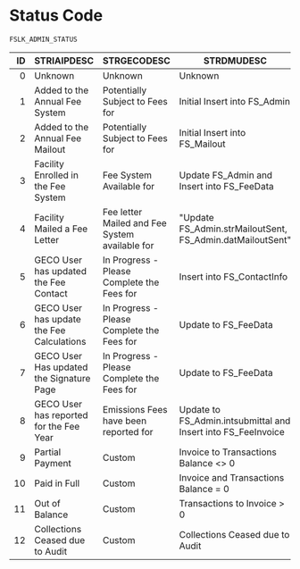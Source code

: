 # Status Code

`FSLK_ADMIN_STATUS`

| ID | STRIAIPDESC                               | STRGECODESC                                    | STRDMUDESC                                                    |
|---:|-------------------------------------------|------------------------------------------------|---------------------------------------------------------------|
|  0 | Unknown                                   | Unknown                                        | Unknown                                                       |
|  1 | Added to the Annual Fee System            | Potentially Subject to Fees for                | Initial Insert into FS_Admin                                  |
|  2 | Added to the Annual Fee Mailout           | Potentially Subject to Fees for                | Initial Insert into FS_Mailout                                |
|  3 | Facility Enrolled in the Fee System       | Fee System Available for                       | Update FS_Admin and Insert into FS_FeeData                    |
|  4 | Facility Mailed a Fee Letter              | Fee letter Mailed and Fee System available for | "Update FS_Admin.strMailoutSent, FS_Admin.datMailoutSent"     |
|  5 | GECO User has updated the Fee Contact     | In Progress - Please Complete the Fees for     | Insert into FS_ContactInfo                                    |
|  6 | GECO User has update the Fee Calculations | In Progress - Please Complete the Fees for     | Update to FS_FeeData                                          |
|  7 | GECO User Has updated the Signature Page  | In Progress - Please Complete the Fees for     | Update to FS_FeeData                                          |
|  8 | GECO User has reported for the Fee Year   | Emissions Fees have been reported for          | Update to FS_Admin.intsubmittal and Insert into FS_FeeInvoice |
|  9 | Partial Payment                           | Custom                                         | Invoice to Transactions Balance <> 0                          |
| 10 | Paid in Full                              | Custom                                         | Invoice and Transactions Balance = 0                          |
| 11 | Out of Balance                            | Custom                                         | Transactions to Invoice > 0                                   |
| 12 | Collections Ceased due to Audit           | Custom                                         | Collections Ceased due to Audit                               |
